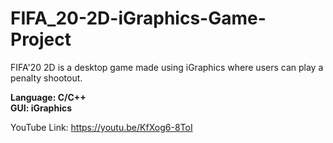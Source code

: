 # FIFA_20-2D-iGraphics-Game-Project
FIFA'20 2D is a desktop game made using iGraphics where users can play a penalty shootout.

**Language: C/C++** <br>
**GUI: iGraphics**

YouTube Link: https://youtu.be/KfXog6-8ToI
